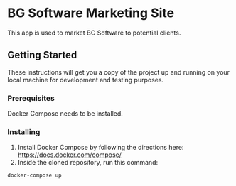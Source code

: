# BG Software Marketing Site

This app is used to market BG Software to potential clients.

## Getting Started

These instructions will get you a copy of the project up and running on your local machine for development and testing purposes.

### Prerequisites

Docker Compose needs to be installed.


### Installing

1. Install Docker Compose by following the directions here: https://docs.docker.com/compose/
2. Inside the cloned repository, run this command:
```
docker-compose up
```

